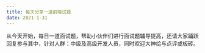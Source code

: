 ```yaml
---
title: 每天分享一道前端试题
date: 2021-1-31
---
```


从今天开始，每日一道面试题，帮助小伙伴们进行面试题辅导提高，还请大家踊跃回复参与其中，针对人群：中级及高级开发人员，同时欢迎大神给与点评或板砖。
